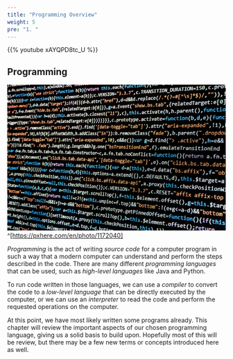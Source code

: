 ```yaml
---
title: "Programming Overview"
weight: 5
pre: "1. "
---
```

{{% youtube xAYQPD8tc_U %}}

## Programming

![Computer Code](../../images/1/1.1.programming.jpg)^[https://pxhere.com/en/photo/1172040]

_Programming_ is the act of writing _source code_ for a computer program in such a way that a modern computer can understand and perform the steps described in the code. There are many different _programming languages_ that can be used, such as _high-level languages_ like Java and Python.

To run code written in those languages, we can use a _compiler_ to convert the code to a _low-level language_ that can be directly executed by the computer, or we can use an _interpreter_ to read the code and perform the requested operations on the computer.

At this point, we have most likely written some programs already. This chapter will review the important aspects of our chosen programming language, giving us a solid basis to build upon. Hopefully most of this will be review, but there may be a few new terms or concepts introduced here as well.



